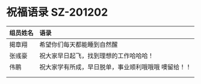 
# 祝福语录 SZ-201202

| 组员姓名 | 语录                                                |
| -------- | :-------------------------------------------------- |
| 揭章翔   | 希望你们每天都能睡到自然醒                          |
| 张彧豪   | 祝大家早日起飞，找到理想的工作哈哈哈！              |
| 伟鹏     | 祝大家学有所成，早日脱单，事业顺利哦哦哦 噢留给！！ |
|          |                                                     |
|          |                                                     |




